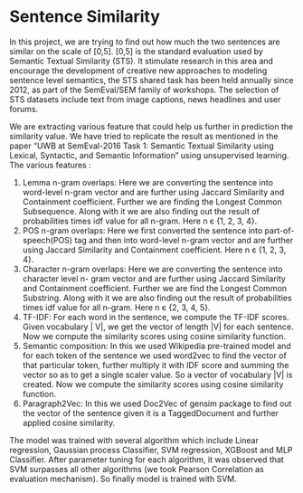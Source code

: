 # Sentence Similarity

In this project, we are trying to find out how much the two sentences are similar on the
scale of [0,5]. [0,5] is the standard evaluation used by Semantic Textual Similarity (STS). It
stimulate research in this area and encourage the development of creative new
approaches to modeling sentence level semantics, the STS shared task has been held
annually since 2012, as part of the SemEval/SEM family of workshops. The selection of
STS datasets include text from image captions, news headlines and user forums.

We are extracting various feature that could help us further in prediction the similarity value.
We have tried to replicate the result as mentioned in the paper “UWB at SemEval-2016
Task 1: Semantic Textual Similarity using Lexical, Syntactic, and Semantic Information”
using unsupervised learning.
The various features :
1. Lemma n-gram overlaps: Here we are converting the sentence into word-level n-gram
vector and are further using Jaccard Similarity and Containment coefficient. Further we are
finding the Longest Common Subsequence. Along with it we are also finding out the result
of probabilities times idf value for all n-gram. Here n є {1, 2, 3, 4}.
2. POS n-gram overlaps: Here we first converted the sentence into part-of-speech(POS) tag
and then into word-level n-gram vector and are further using Jaccard Similarity and
Containment coefficient. Here n є {1, 2, 3, 4}.
3. Character n-gram overlaps: Here we are converting the sentence into character level n-
gram vector and are further using Jaccard Similarity and Containment coefficient. Further
we are find the Longest Common Substring. Along with it we are also finding out the result
of probabilities times idf value for all n-gram. Here n є {2, 3, 4, 5}.
4. TF-IDF: For each word in the sentence, we compute the TF-IDF scores. Given vocabulary |
V|, we get the vector of length |V| for each sentence. Now we compute the similarity scores
using cosine similarity function.
5. Semantic composition: In this we used Wikipedia pre-trained model and for each token of
the sentence we used word2vec to find the vector of that particular token, further multiply it
with IDF score and summing the vector so as to get a single scaler value. So a vector of
vocabulary |V| is created. Now we compute the similarity scores using cosine similarity
function.
6. Paragraph2Vec: In this we used Doc2Vec of gensim package to find out the vector of the
sentence given it is a TaggedDocument and further applied cosine similarity.


The model was trained with several algorithm which include Linear regression, Gaussian process
Classifier, SVM regression, XGBoost and MLP Classifier. After parameter tuning for each
algorithm, it was observed that SVM surpasses all other algorithms (we took Pearson Correlation
as evaluation mechanism). So finally model is trained with SVM.
